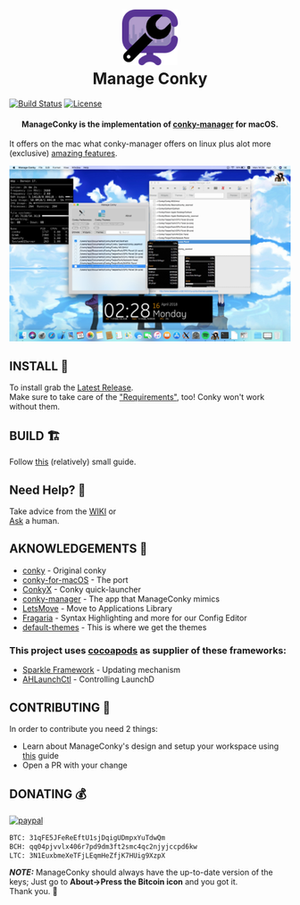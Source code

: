 <h1 align="center">
  <a><img src="icon.png" alt="Manage Conky" width="100"></a>
  <br>
  Manage Conky
  <br>
</h1>

[![Build Status](https://travis-ci.org/Conky-for-macOS/Manage-Conky.svg?branch=master)](https://travis-ci.org/Conky-for-macOS/Manage-Conky)
[![License](https://img.shields.io/badge/LICENSE-MIT-green.svg)](https://opensource.org/licenses/MIT)


<h4 align="center">ManageConky is the implementation of <a href="https://github.com/teejee2008/conky-manager" target="_blank">conky-manager</a> for macOS.</h4>

It offers on the mac what conky-manager offers on linux plus alot more (exclusive) [amazing features](https://github.com/Conky-for-macOS/Manage-Conky/wiki).

![preview](preview.svg)

## INSTALL 💾

To install grab the [Latest Release](https://github.com/Conky-for-macOS/Manage-Conky/releases/latest). <br>
Make sure to take care of the ["Requirements"](https://github.com/Conky-for-macOS/conky-for-macOS/wiki/Build-on-macOS#-requirements), too! Conky won't work without them.

## BUILD 🏗

Follow [this](https://github.com/Conky-for-macOS/Manage-Conky/wiki/Build) (relatively) small guide.

## Need Help? 💉

Take advice from the [WIKI](https://github.com/Conky-for-macOS/Manage-Conky/wiki) or <br>
[Ask](https://github.com/Conky-for-macOS/Manage-Conky/issues) a human.

## AKNOWLEDGEMENTS 📖

- [conky](https://github.com/brndnmtthws/conky) - Original conky
- [conky-for-macOS](https://github.com/Conky-for-macOS/conky-for-macOS) - The port
- [ConkyX](https://github.com/Conky-for-macOS/ConkyX) - Conky quick-launcher
- [conky-manager](https://github.com/teejee2008/conky-manager) - The app that ManageConky mimics
- [LetsMove](https://github.com/potionfactory/LetsMove) - Move to Applications Library
- [Fragaria](https://github.com/Conky-for-macOS/Fragaria) - Syntax Highlighting and more for our Config Editor
- [default-themes](https://github.com/Conky-for-macOS/default-themes) - This is where we get the themes

### This project uses [cocoapods](https://cocoapods.org/) as supplier of these frameworks:
- [Sparkle Framework](https://sparkle-project.org) - Updating mechanism
- [AHLaunchCtl](https://github.com/eahrold/AHLaunchCtl) - Controlling LaunchD

## CONTRIBUTING 🤝

In order to contribute you need 2 things:

- Learn about ManageConky's design and setup your workspace using [this](https://github.com/Conky-for-macOS/Manage-Conky/wiki/Build-or-Maintain) guide
- Open a PR with your change

## DONATING 💰

[![paypal](https://www.paypalobjects.com/en_US/i/btn/btn_donateCC_LG.gif)](https://www.paypal.com/cgi-bin/webscr?cmd=_s-xclick&hosted_button_id=NSV636CUWX754)


```
BTC: 31qFE5JFeReEftU1sjDqigUDmpxYuTdwQm
BCH: qq04pjvvlx406r7pd9dm3ft2smc4qc2njyjccpd6kw
LTC: 3N1EuxbmeXeTFjLEqmHeZfjK7HUig9XzpX
```

***NOTE:*** ManageConky should always have the up-to-date version of the keys; Just go to **About->Press the Bitcoin icon** and you got it. <br>
Thank you. :beers:

